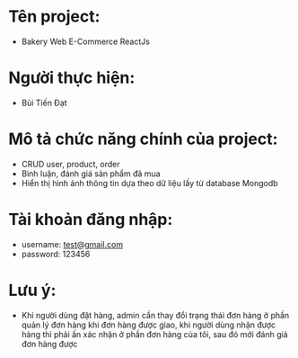 # Tên project:

- Bakery Web E-Commerce ReactJs

# Người thực hiện:

- Bùi Tiến Đạt

# Mô tả chức năng chính của project:

- CRUD user, product, order
- Bình luận, đánh giá sản phẩm đã mua
- Hiển thị hình ảnh thông tin dựa theo dữ liệu lấy từ database Mongodb

# Tài khoản đăng nhập:

- username: test@gmail.com
- password: 123456

# Lưu ý:

- Khi người dùng đặt hàng, admin cần thay đổi trạng thái đơn hàng ở phần quản lý
  đơn hàng khi đơn hàng được giao, khi người dùng nhận được hàng thì phải ấn xác
  nhận ở phần đơn hàng của tôi, sau đó mới đánh giá đơn hàng được
